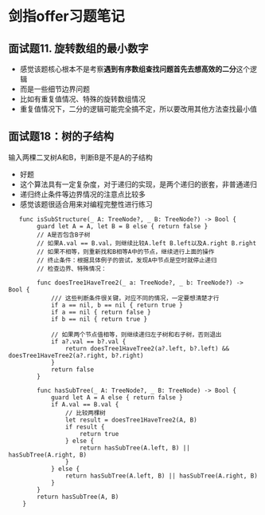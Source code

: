# 剑指offer习题笔记

## 面试题11. 旋转数组的最小数字

- 感觉该题核心根本不是考察**遇到有序数组查找问题首先去想高效的二分**这个逻辑
- 而是一些细节边界问题
- 比如有重复值情况、特殊的旋转数组情况
- 重复值情况下，二分的逻辑可能完全搞不定，所以要改用其他方法查找最小值

## 面试题18：树的子结构

输入两棵二叉树A和B，判断B是不是A的子结构

- 好题
- 这个算法具有一定复杂度，对于递归的实现，是两个递归的嵌套，非普通递归
- 递归终止条件等边界情况的注意点比较多
- 感觉该题很适合用来对编程完整性进行练习

```
   func isSubStructure(_ A: TreeNode?, _ B: TreeNode?) -> Bool {
        guard let A = A, let B = B else { return false }
        // A是否包含B子树
        // 如果A.val == B.val，则继续比较A.left B.left以及A.right B.right
        // 如果不相等，则重新找和B相等A中的节点，继续进行上面的操作
        // 终止条件：根据具体例子的尝试，发现A中节点是空时就停止递归
        // 检查边界、特殊情况：

        func doesTree1HaveTree2(_ a: TreeNode?, _ b: TreeNode?) -> Bool {
            /// 这些判断条件很关键，对应不同的情况，一定要想清楚才行
            if a == nil, b == nil { return true }
            if a == nil { return false }
            if b == nil { return true }

            // 如果两个节点值相等，则继续递归左子树和右子树，否则退出
            if a?.val == b?.val {
                return doesTree1HaveTree2(a?.left, b?.left) && doesTree1HaveTree2(a?.right, b?.right)
            }
            return false
        }

        func hasSubTree(_ A: TreeNode?, _ B: TreeNode) -> Bool {
            guard let A = A else { return false }
            if A.val == B.val {
                // 比较两棵树
                let result = doesTree1HaveTree2(A, B)
                if result {
                    return true
                } else {
                    return hasSubTree(A.left, B) || hasSubTree(A.right, B)
                }
            } else {
                return hasSubTree(A.left, B) || hasSubTree(A.right, B)
            }
        }
        return hasSubTree(A, B)
    }
```

